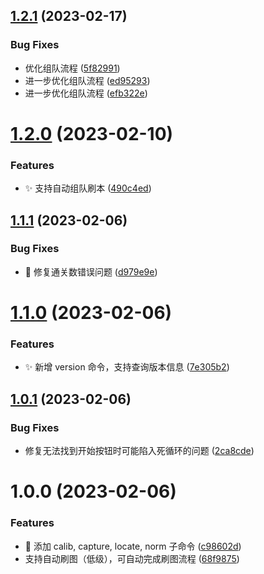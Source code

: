 ## [1.2.1](https://github.com/zhangxianbing/fdjj/compare/v1.2.0...v1.2.1) (2023-02-17)


### Bug Fixes

* 优化组队流程 ([5f82991](https://github.com/zhangxianbing/fdjj/commit/5f829912520dca7c9a2e02fd037a3e2a9f2dd11e))
* 进一步优化组队流程 ([ed95293](https://github.com/zhangxianbing/fdjj/commit/ed9529343e5c62d6d7352692819f77c81293a1e3))
* 进一步优化组队流程 ([efb322e](https://github.com/zhangxianbing/fdjj/commit/efb322e7d03e6690b2f343011bebac39e5490c81))

# [1.2.0](https://github.com/zhangxianbing/fdjj/compare/v1.1.1...v1.2.0) (2023-02-10)


### Features

* :sparkles: 支持自动组队刷本 ([490c4ed](https://github.com/zhangxianbing/fdjj/commit/490c4ed59f6e498e9685b266822595ce0a588897))

## [1.1.1](https://github.com/zhangxianbing/fdjj/compare/v1.1.0...v1.1.1) (2023-02-06)


### Bug Fixes

* :bug: 修复通关数错误问题 ([d979e9e](https://github.com/zhangxianbing/fdjj/commit/d979e9e163b6dc070b2d63fc878988c1a0ea7487))

# [1.1.0](https://github.com/zhangxianbing/fdjj/compare/v1.0.1...v1.1.0) (2023-02-06)


### Features

* :sparkles: 新增 version 命令，支持查询版本信息 ([7e305b2](https://github.com/zhangxianbing/fdjj/commit/7e305b2217022a50f15249979e83e6228ef02666))

## [1.0.1](https://github.com/zhangxianbing/fdjj/compare/v1.0.0...v1.0.1) (2023-02-06)


### Bug Fixes

* 修复无法找到开始按钮时可能陷入死循环的问题 ([2ca8cde](https://github.com/zhangxianbing/fdjj/commit/2ca8cde945c6e87a119f75260b0432e4f043760d))

# 1.0.0 (2023-02-06)


### Features

* :tada: 添加 calib, capture, locate, norm 子命令 ([c98602d](https://github.com/zhangxianbing/fdjj/commit/c98602dcc4ec6d2c3d6d0fad5a1387263981216b))
* 支持自动刷图（低级），可自动完成刷图流程 ([68f9875](https://github.com/zhangxianbing/fdjj/commit/68f9875c9b8698f11dd2c23ed36e77e4b6a5c34c))
